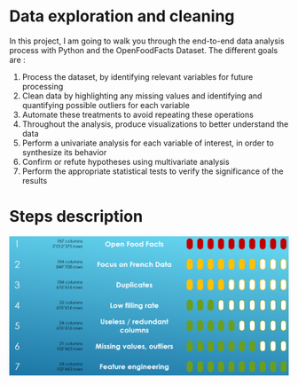 # Data exploration and cleaning

In this project, I am going to walk you through the end-to-end data analysis process with Python and the OpenFoodFacts Dataset. 
The different goals are :

1. Process the dataset, by identifying relevant variables for future processing
2. Clean data by highlighting any missing values and identifying and quantifying possible outliers for each variable
3. Automate these treatments to avoid repeating these operations
4. Throughout the analysis, produce visualizations to better understand the data
5. Perform a univariate analysis for each variable of interest, in order to synthesize its behavior
6. Confirm or refute hypotheses using multivariate analysis
7. Perform the appropriate statistical tests to verify the significance of the results

# Steps description

<img src="https://raw.githubusercontent.com/jamesbarthelemy/images/main/p2_desc.png" width="1200">
